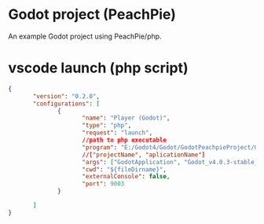 ﻿# Godot project (PeachPie)

An example Godot project using PeachPie/php.


# vscode launch (php script)
```json
{
       "version": "0.2.0",
       "configurations": [
              {
                     "name": "Player (Godot)",
                     "type": "php",
                     "request": "launch",
                     //path to php executable
                     "program": "E:/Godot4/Godot/GodotPeachpieProject/GodotLibrary/run",
                     //["projectName", "aplicationName"]
                     "args": ["GodotApplication", "Godot_v4.0.3-stable_mono_win64.exe"],
                     "cwd": "${fileDirname}",
                     "externalConsole": false,
                     "port": 9003
              }

       ]
}
```
